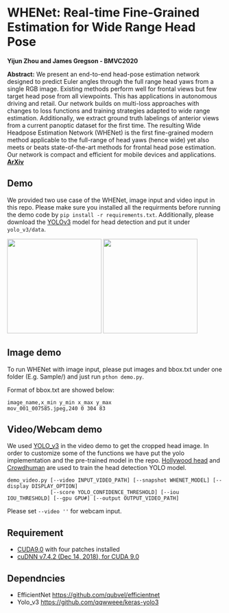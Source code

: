 WHENet: Real-time Fine-Grained Estimation for Wide Range Head Pose
===
**Yijun Zhou and James Gregson - BMVC2020**


**Abstract:** We present an end-to-end head-pose estimation network designed to predict Euler
angles through the full range head yaws from a single RGB image. Existing methods
perform well for frontal views but few target head pose from all viewpoints. This has
applications in autonomous driving and retail. Our network builds on multi-loss approaches
with changes to loss functions and training strategies adapted to wide range
estimation. Additionally, we extract ground truth labelings of anterior views from a
current panoptic dataset for the first time. The resulting Wide Headpose Estimation Network
(WHENet) is the first fine-grained modern method applicable to the full-range of
head yaws (hence wide) yet also meets or beats state-of-the-art methods for frontal head
pose estimation. Our network is compact and efficient for mobile devices and applications. [**ArXiv**](https://arxiv.org/abs/2005.10353)

## Demo
We provided two use case of the WHENet, image input and video input in this repo. Please make sure you installed all the requirments before running the demo code by `pip install -r requirements.txt`. Additionally, please download the [YOLOv3](https://drive.google.com/file/d/1wGrwu_5etcpuu_sLIXl9Nu0dwNc8YXIH/view?usp=sharing) model for head detection and put it under `yolo_v3/data`.

<img src=readme_imgs/video.gif height="220"/> <img src=readme_imgs/turn.JPG height="220"/> 

## Image demo
To run WHENet with image input, please put images and bbox.txt under one folder (E.g. Sample/) and just run `pthon demo.py`.

Format of bbox.txt are showed below:
```
image_name,x_min y_min x_max y_max
mov_001_007585.jpeg,240 0 304 83
```

## Video/Webcam demo
We used [YOLO_v3](https://github.com/qqwweee/keras-yolo3) in the video demo to get the cropped head image. 
In order to customize some of the functions we have put the yolo implementation and the pre-trained model in the repo.
[Hollywood head](https://www.di.ens.fr/willow/research/headdetection/) and [Crowdhuman](https://www.crowdhuman.org/) are used to train the head detection YOLO model. 
````
demo_video.py [--video INPUT_VIDEO_PATH] [--snapshot WHENET_MODEL] [--display DISPLAY_OPTION] 
              [--score YOLO_CONFIDENCE_THRESHOLD] [--iou IOU_THRESHOLD] [--gpu GPU#] [--output OUTPUT_VIDEO_PATH]
````
Please set `--video ''` for webcam input. 

## Requirement
- [CUDA9.0](https://developer.nvidia.com/cuda-90-download-archive?target_os=Linux&target_arch=x86_64&target_distro=Ubuntu&target_version=1604&target_type=runfilelocal) with four patches installed 
- [cuDNN v7.4.2 (Dec 14, 2018), for CUDA 9.0](https://developer.nvidia.com/rdp/cudnn-archive)

## Dependncies
* EfficientNet https://github.com/qubvel/efficientnet
* Yolo_v3 https://github.com/qqwweee/keras-yolo3
